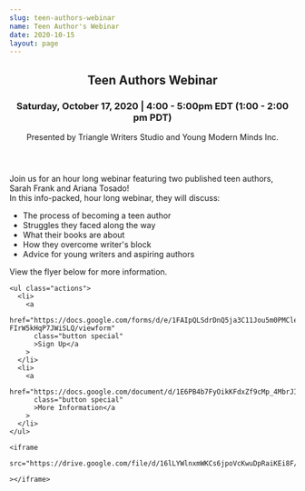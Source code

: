 ```yaml
---
slug: teen-authors-webinar
name: Teen Author's Webinar
date: 2020-10-15
layout: page
---
```


<section id="work" class="wrapper">
  <div class="inner">
    <header class="align-center">
      <h2>Teen Authors Webinar</h2>
      <h3>
        Saturday, October 17, 2020 | 4:00 - 5:00pm EDT (1:00 - 2:00 pm PDT)
      </h3>
      <p>Presented by Triangle Writers Studio and Young Modern Minds Inc.</p>
    </header>
    <p>
      Join us for an hour long webinar featuring two published teen authors,
      Sarah Frank and Ariana Tosado! <br />In this info-packed, hour long
      webinar, they will discuss:
    </p>
        <ul>
          <li>The process of becoming a teen author</li>
          <li>Struggles they faced along the way</li>
          <li>What their books are about</li>
          <li>How they overcome writer's block</li>
          <li>Advice for young writers and aspiring authors</li>
        </ul>
        <p>View the flyer below for more information.</p>

    <ul class="actions">
      <li>
        <a
          href="https://docs.google.com/forms/d/e/1FAIpQLSdrDnQ5ja3C11Jou5m0PMClei5_KOS6H-FIrW5kHqP7JWiSLQ/viewform"
          class="button special"
          >Sign Up</a
        >
      </li>
      <li>
        <a
          href="https://docs.google.com/document/d/1E6PB4b7FyOikKFdxZf9cMp_4MbrJIU2_gBo5KroIowc/edit"
          class="button special"
          >More Information</a
        >
      </li>
    </ul>

    <iframe
      src="https://drive.google.com/file/d/16lLYWlnxmWKCs6jpoVcKwuDpRaiKEi8F/preview"

    ></iframe>
  </div>
</section>
